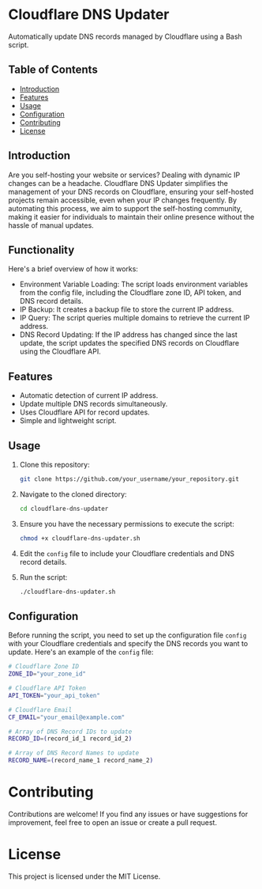 # Cloudflare DNS Updater

Automatically update DNS records managed by Cloudflare using a Bash script.

## Table of Contents

- [Introduction](#introduction)
- [Features](#features)
- [Usage](#usage)
- [Configuration](#configuration)
- [Contributing](#contributing)
- [License](#license)

## Introduction

Are you self-hosting your website or services? Dealing with dynamic IP changes can be a headache. Cloudflare DNS Updater simplifies the management of your DNS records on Cloudflare, ensuring your self-hosted projects remain accessible, even when your IP changes frequently. By automating this process, we aim to support the self-hosting community, making it easier for individuals to maintain their online presence without the hassle of manual updates.

## Functionality

 Here's a brief overview of how it works:

- Environment Variable Loading: The script loads environment variables from the config file, including the Cloudflare zone ID, API token, and DNS record details.
- IP Backup: It creates a backup file to store the current IP address.
- IP Query: The script queries multiple domains to retrieve the current IP address.
- DNS Record Updating: If the IP address has changed since the last update, the script updates the specified DNS records on Cloudflare using the Cloudflare API.

## Features

- Automatic detection of current IP address.
- Update multiple DNS records simultaneously.
- Uses Cloudflare API for record updates.
- Simple and lightweight script.

## Usage

1. Clone this repository:

    ```bash
    git clone https://github.com/your_username/your_repository.git
    ```

2. Navigate to the cloned directory:

    ```bash
    cd cloudflare-dns-updater
    ```

3. Ensure you have the necessary permissions to execute the script:

    ```bash
    chmod +x cloudflare-dns-updater.sh
    ```

4. Edit the `config` file to include your Cloudflare credentials and DNS record details.

5. Run the script:

    ```bash
    ./cloudflare-dns-updater.sh
    ```

## Configuration

Before running the script, you need to set up the configuration file `config` with your Cloudflare credentials and specify the DNS records you want to update. Here's an example of the `config` file:

```bash
# Cloudflare Zone ID
ZONE_ID="your_zone_id"

# Cloudflare API Token
API_TOKEN="your_api_token"

# Cloudflare Email
CF_EMAIL="your_email@example.com"

# Array of DNS Record IDs to update
RECORD_ID=(record_id_1 record_id_2)

# Array of DNS Record Names to update
RECORD_NAME=(record_name_1 record_name_2)
```

# Contributing
Contributions are welcome! If you find any issues or have suggestions for improvement, feel free to open an issue or create a pull request.

# License
This project is licensed under the MIT License.



